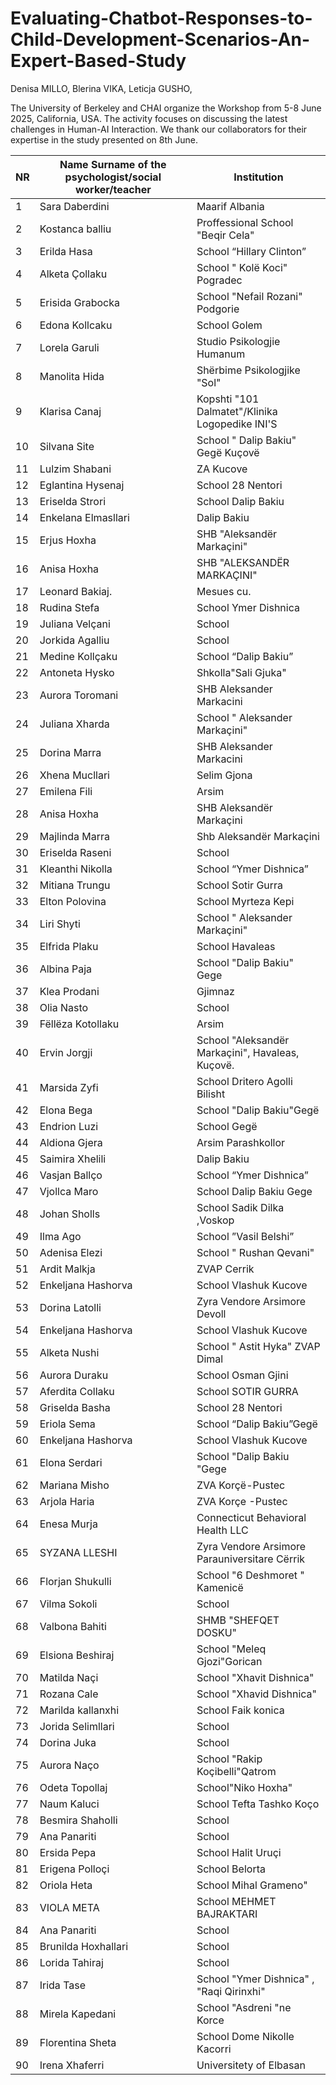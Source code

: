 # Evaluating-Chatbot-Responses-to-Child-Development-Scenarios-An-Expert-Based-Study
Denisa MILLO, Blerina VIKA, Leticja GUSHO, 

The University of Berkeley and CHAI organize the Workshop from 5-8 June 2025, California, USA. 
The activity focuses on discussing the latest challenges in Human-AI Interaction.
We thank our collaborators for their expertise in the study presented on 8th June.

| NR | Name Surname of the psychologist/social worker/teacher | Institution |
|----|---------------|-------------|
| 1 | Sara Daberdini | Maarif Albania |
| 2 | Kostanca balliu  | Proffessional School "Beqir Cela"  |
| 3 | Erilda Hasa  | School “Hillary Clinton”  |
| 4 | Alketa Çollaku | School " Kolë Koci" Pogradec |
| 5 | Erisida Grabocka | School "Nefail Rozani" Podgorie |
| 6 | Edona Kollcaku | School Golem |
| 7 | Lorela Garuli | Studio Psikologjie Humanum |
| 8 | Manolita Hida | Shërbime Psikologjike "Sol" |
| 9 | Klarisa Canaj | Kopshti "101 Dalmatet"/Klinika Logopedike INI'S |
| 10 | Silvana Site  | School " Dalip Bakiu" Gegë Kuçovë  |
| 11 | Lulzim Shabani  | ZA Kucove |
| 12 | Eglantina Hysenaj | School 28 Nentori |
| 13 | Eriselda Strori  | School Dalip Bakiu |
| 14 | Enkelana Elmasllari | Dalip Bakiu |
| 15 | Erjus Hoxha | SHB "Aleksandër Markaçini" |
| 16 | Anisa Hoxha | SHB "ALEKSANDËR MARKAÇINI" |
| 17 | Leonard Bakiaj. | Mesues cu. |
| 18 | Rudina Stefa  | School Ymer Dishnica  |
| 19 | Juliana Velçani | School |
| 20 | Jorkida Agalliu | School |
| 21 | Medine Kollçaku | School “Dalip Bakiu” |
| 22 | Antoneta Hysko | Shkolla"Sali Gjuka" |
| 23 | Aurora Toromani | SHB Aleksander Markacini |
| 24 | Juliana Xharda  | School " Aleksander Markaçini"  |
| 25 | Dorina Marra | SHB Aleksander Markacini |
| 26 | Xhena Mucllari | Selim Gjona |
| 27 | Emilena Fili | Arsim |
| 28 | Anisa Hoxha | SHB Aleksandër Markaçini  |
| 29 | Majlinda Marra  | Shb Aleksandër Markaçini |
| 30 | Eriselda Raseni | School |
| 31 | Kleanthi Nikolla | School “Ymer Dishnica” |
| 32 | Mitiana Trungu | School Sotir Gurra  |
| 33 | Elton Polovina  | School Myrteza Kepi  |
| 34 | Liri Shyti | School " Aleksander Markaçini" |
| 35 | Elfrida Plaku | School Havaleas |
| 36 | Albina Paja  | School "Dalip Bakiu" Gege |
| 37 | Klea Prodani | Gjimnaz |
| 38 | Olia Nasto | School |
| 39 | Fëllëza Kotollaku | Arsim |
| 40 | Ervin Jorgji  | School "Aleksandër Markaçini", Havaleas, Kuçovë. |
| 41 | Marsida Zyfi | School Dritero Agolli Bilisht |
| 42 | Elona Bega | School "Dalip Bakiu"Gegë |
| 43 | Endrion Luzi | School Gegë |
| 44 | Aldiona Gjera  | Arsim Parashkollor |
| 45 | Saimira Xhelili  | Dalip Bakiu |
| 46 | Vasjan Ballço |School “Ymer Dishnica” |
| 47 | Vjollca Maro | School Dalip Bakiu Gege |
| 48 | Johan Sholls | School Sadik Dilka ,Voskop |
| 49 | Ilma Ago | School ”Vasil Belshi” |
| 50 | Adenisa Elezi | School " Rushan Qevani" |
| 51 | Ardit Malkja | ZVAP Cerrik |
| 52 | Enkeljana Hashorva | School Vlashuk Kucove |
| 53 | Dorina Latolli | Zyra Vendore Arsimore Devoll |
| 54 | Enkeljana Hashorva | School Vlashuk Kucove |
| 55 | Alketa Nushi | School " Astit Hyka" ZVAP Dimal |
| 56 | Aurora Duraku  |School  Osman Gjini |
| 57 | Aferdita Collaku |School SOTIR GURRA |
| 58 | Griselda Basha | School 28 Nentori |
| 59 | Eriola Sema | School “Dalip Bakiu”Gegë |
| 60 | Enkeljana Hashorva | School Vlashuk Kucove |
| 61 | Elona Serdari | School "Dalip Bakiu "Gege  |
| 62 | Mariana Misho | ZVA Korçë-Pustec |
| 63 | Arjola Haria | ZVA Korçe -Pustec |
| 64 | Enesa Murja | Connecticut Behavioral Health LLC |
| 65 | SYZANA LLESHI | Zyra Vendore Arsimore Parauniversitare Cërrik |
| 66 | Florjan Shukulli | School "6 Deshmoret " Kamenicë  |
| 67 | Vilma Sokoli | School |
| 68 | Valbona Bahiti | SHMB "SHEFQET DOSKU" |
| 69 | Elsiona Beshiraj  | School "Meleq Gjozi"Gorican  |
| 70 | Matilda Naçi  | School "Xhavit Dishnica" |
| 71 | Rozana Cale | School "Xhavid Dishnica" |
| 72 | Marilda kallanxhi |School Faik konica |
| 73 | Jorida Selimllari |School |
| 74 | Dorina Juka | School |
| 75 | Aurora Naço | School "Rakip Koçibelli"Qatrom  |
| 76 | Odeta Topollaj | School"Niko Hoxha" |
| 77 | Naum Kaluci  | School Tefta Tashko Koço |
| 78 | Besmira Shaholli | School |
| 79 | Ana Panariti | School |
| 80 | Ersida Pepa | School Halit Uruçi |
| 81 | Erigena Polloçi  |School Belorta  |
| 82 | Oriola Heta | School Mihal Grameno" |
| 83 | VIOLA META | School MEHMET BAJRAKTARI |
| 84 | Ana Panariti | School |
| 85 | Brunilda Hoxhallari  | School |
| 86 | Lorida Tahiraj  | School  |
| 87 | Irida Tase | School "Ymer Dishnica" , "Raqi Qirinxhi" |
| 88 | Mirela Kapedani | School "Asdreni "ne Korce |
| 89 | Florentina Sheta  | School Dome Nikolle Kacorri  |
| 90 | Irena Xhaferri | Universitety of Elbasan |




